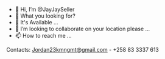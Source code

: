 - 👋 Hi, I’m @JayJaySeller
- 👀 What you looking for? 
- 🌱 It's Available ...
- 💞️ I’m looking to collaborate on your location please ...
- 📫 How to reach me ...

Contacts:  Jordan23kmngmt@gmail.com
          - +258 83 3337 613
<!---
JayJayTS/JayJayTS is a ✨ special ✨ repository because its `README.md` (this file) appears on your GitHub profile.
You can click the Preview link to take a look at your changes.
--->
